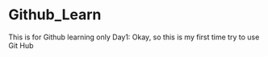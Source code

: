 # Github_Learn
This is for Github learning only
Day1: Okay, so this is my first time try to use Git Hub